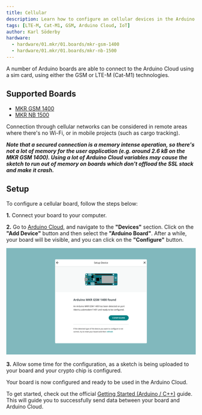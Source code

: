 ```yaml
---
title: Cellular
description: Learn how to configure an cellular devices in the Arduino Cloud.
tags: [LTE-M, Cat-M1, GSM, Arduino Cloud, IoT]
author: Karl Söderby
hardware:
  - hardware/01.mkr/01.boards/mkr-gsm-1400
  - hardware/01.mkr/01.boards/mkr-nb-1500
---
```


A number of Arduino boards are able to connect to the Arduino Cloud using a sim card, using either the GSM or LTE-M (Cat-M1) technologies.

## Supported Boards

- [MKR GSM 1400](https://store.arduino.cc/arduino-mkr-gsm-1400)
- [MKR NB 1500](https://store.arduino.cc/arduino-mkr-nb-1500-1413)

Connection through cellular networks can be considered in remote areas where there's no Wi-Fi, or in mobile projects (such as cargo tracking).

***Note that a secured connection is a memory intense operation, so there's not a lot of memory for the user application (e.g. around 2.6 kB on the MKR GSM 1400). Using a lot of Arduino Cloud variables may cause the sketch to run out of memory on boards which don't offload the SSL stack and make it crash.***

## Setup

To configure a cellular board, follow the steps below:

**1.** Connect your board to your computer.

**2.** Go to [Arduino Cloud](https://app.arduino.cc), and navigate to the **"Devices"** section. Click on the **"Add Device"** button and then select the **"Arduino Board"**. After a while, your board will be visible, and you can click on the **"Configure"** button.

![Board show up.](assets/cellular.png)

**3.** Allow some time for the configuration, as a sketch is being uploaded to your board and your crypto chip is configured.

Your board is now configured and ready to be used in the Arduino Cloud. 

To get started, check out the official [Getting Started (Arduino / C++)](/arduino-cloud/guides/arduino-c) guide. This will guide you to successfully send data between your board and Arduino Cloud.
